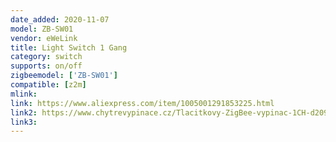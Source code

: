 ```yaml
---
date_added: 2020-11-07
model: ZB-SW01
vendor: eWeLink
title: Light Switch 1 Gang
category: switch
supports: on/off
zigbeemodel: ['ZB-SW01']
compatible: [z2m]
mlink: 
link: https://www.aliexpress.com/item/1005001291853225.html
link2: https://www.chytrevypinace.cz/Tlacitkovy-ZigBee-vypinac-1CH-d209.htm
link3: 
---
```


